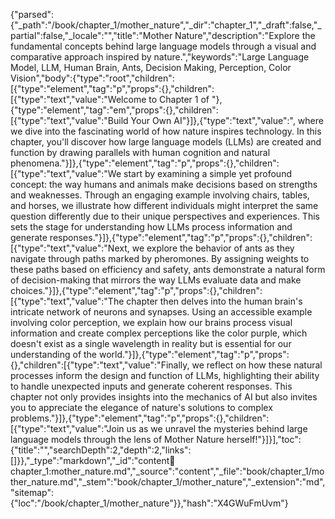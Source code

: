 {"parsed":{"_path":"/book/chapter_1/mother_nature","_dir":"chapter_1","_draft":false,"_partial":false,"_locale":"","title":"Mother Nature","description":"Explore the fundamental concepts behind large language models through a visual and comparative approach inspired by nature.","keywords":"Large Language Model, LLM, Human Brain, Ants, Decision Making, Perception, Color Vision","body":{"type":"root","children":[{"type":"element","tag":"p","props":{},"children":[{"type":"text","value":"Welcome to Chapter 1 of "},{"type":"element","tag":"em","props":{},"children":[{"type":"text","value":"Build Your Own AI"}]},{"type":"text","value":", where we dive into the fascinating world of how nature inspires technology. In this chapter, you'll discover how large language models (LLMs) are created and function by drawing parallels with human cognition and natural phenomena."}]},{"type":"element","tag":"p","props":{},"children":[{"type":"text","value":"We start by examining a simple yet profound concept: the way humans and animals make decisions based on strengths and weaknesses. Through an engaging example involving chairs, tables, and horses, we illustrate how different individuals might interpret the same question differently due to their unique perspectives and experiences. This sets the stage for understanding how LLMs process information and generate responses."}]},{"type":"element","tag":"p","props":{},"children":[{"type":"text","value":"Next, we explore the behavior of ants as they navigate through paths marked by pheromones. By assigning weights to these paths based on efficiency and safety, ants demonstrate a natural form of decision-making that mirrors the way LLMs evaluate data and make choices."}]},{"type":"element","tag":"p","props":{},"children":[{"type":"text","value":"The chapter then delves into the human brain's intricate network of neurons and synapses. Using an accessible example involving color perception, we explain how our brains process visual information and create complex perceptions like the color purple, which doesn't exist as a single wavelength in reality but is essential for our understanding of the world."}]},{"type":"element","tag":"p","props":{},"children":[{"type":"text","value":"Finally, we reflect on how these natural processes inform the design and function of LLMs, highlighting their ability to handle unexpected inputs and generate coherent responses. This chapter not only provides insights into the mechanics of AI but also invites you to appreciate the elegance of nature's solutions to complex problems."}]},{"type":"element","tag":"p","props":{},"children":[{"type":"text","value":"Join us as we unravel the mysteries behind large language models through the lens of Mother Nature herself!"}]}],"toc":{"title":"","searchDepth":2,"depth":2,"links":[]}},"_type":"markdown","_id":"content:book:chapter_1:mother_nature.md","_source":"content","_file":"book/chapter_1/mother_nature.md","_stem":"book/chapter_1/mother_nature","_extension":"md","sitemap":{"loc":"/book/chapter_1/mother_nature"}},"hash":"X4GWuFmUvm"}